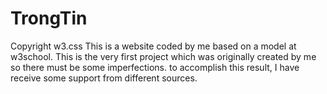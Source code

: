 # TrongTin
Copyright w3.css This is a website coded by me based on a model at w3school.
This is the very first project which was originally created by me so there must be some imperfections. to accomplish this result, I have receive some support from different sources.
